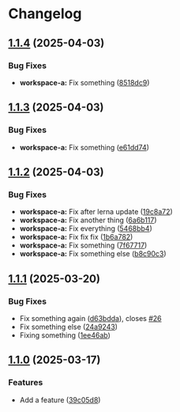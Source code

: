 # Changelog

## [1.1.4](https://github.com/WIStudent/release-please-demo/compare/release-please-demo-workspace-v1.1.3...release-please-demo-workspace-v1.1.4) (2025-04-03)


### Bug Fixes

* **workspace-a:** Fix something ([8518dc9](https://github.com/WIStudent/release-please-demo/commit/8518dc9cf3aac28a60e3551f7b04ebd55dbe737c))

## [1.1.3](https://github.com/WIStudent/release-please-demo/compare/release-please-demo-workspace-v1.1.2...release-please-demo-workspace-v1.1.3) (2025-04-03)


### Bug Fixes

* **workspace-a:** Fix something ([e61dd74](https://github.com/WIStudent/release-please-demo/commit/e61dd743be2460eac038846b84d60768070fe744))

## [1.1.2](https://github.com/WIStudent/release-please-demo/compare/release-please-demo-workspace-v1.1.1...release-please-demo-workspace-v1.1.2) (2025-04-03)


### Bug Fixes

* **workspace-a:** Fix after lerna update ([19c8a72](https://github.com/WIStudent/release-please-demo/commit/19c8a72be1eee09556967f7eb332cadee4b3500c))
* **workspace-a:** Fix another thing ([6a6b117](https://github.com/WIStudent/release-please-demo/commit/6a6b11720dfa6fc6229f12bc8dbac24a2390cdc2))
* **workspace-a:** Fix everything ([5468bb4](https://github.com/WIStudent/release-please-demo/commit/5468bb406953d3093dd661c378331235e3619124))
* **workspace-a:** Fix fix fix ([1b6a782](https://github.com/WIStudent/release-please-demo/commit/1b6a782a99ce5228fbbc7e1923028b09ce1adcb5))
* **workspace-a:** Fix something ([7f67717](https://github.com/WIStudent/release-please-demo/commit/7f67717d0f6dfeb7d8725a7b25a4be9f55345e8a))
* **workspace-a:** Fix something else ([b8c90c3](https://github.com/WIStudent/release-please-demo/commit/b8c90c330029deac38c8ff6d24bbe96fa84d8bb5))

## [1.1.1](https://github.com/WIStudent/release-please-demo/compare/release-please-demo-workspace-v1.1.0...release-please-demo-workspace-v1.1.1) (2025-03-20)


### Bug Fixes

* Fix something again ([d63bdda](https://github.com/WIStudent/release-please-demo/commit/d63bdda1fa4c3827c43aa02fe21176b24e6dd382)), closes [#26](https://github.com/WIStudent/release-please-demo/issues/26)
* Fix something else ([24a9243](https://github.com/WIStudent/release-please-demo/commit/24a9243f59ffbf55d048131059da2543ffdc1571))
* Fixing something ([1ee46ab](https://github.com/WIStudent/release-please-demo/commit/1ee46abf730366334b3d438abdd74f6cbd352539))

## [1.1.0](https://github.com/WIStudent/release-please-demo/compare/release-please-demo-workspace-v1.0.0...release-please-demo-workspace-v1.1.0) (2025-03-17)


### Features

* Add a feature ([39c05d8](https://github.com/WIStudent/release-please-demo/commit/39c05d8ce9b7a0f987e30a3b6e938bdeb923ae4b))
